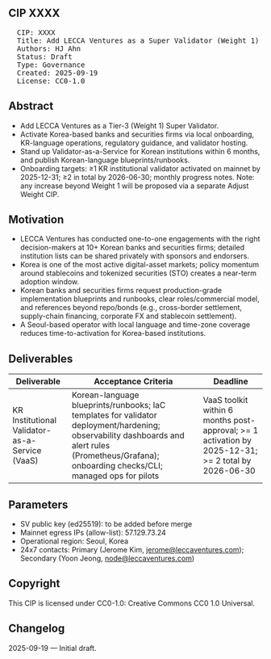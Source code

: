 ## CIP XXXX

<pre>
  CIP: XXXX
  Title: Add LECCA Ventures as a Super Validator (Weight 1)  
  Authors: HJ Ahn
  Status: Draft  
  Type: Governance  
  Created: 2025-09-19
  License: CC0-1.0
</pre>

## Abstract

* Add LECCA Ventures as a Tier-3 (Weight 1) Super Validator.
* Activate Korea-based banks and securities firms via local onboarding, KR-language operations, regulatory guidance, and validator hosting.
* Stand up Validator-as-a-Service for Korean institutions within 6 months, and publish Korean-language blueprints/runbooks.
* Onboarding targets: ≥1 KR institutional validator activated on mainnet by 2025-12-31; ≥2 in total by 2026-06-30; monthly progress notes.
Note: any increase beyond Weight 1 will be proposed via a separate Adjust Weight CIP.

## Motivation

* LECCA Ventures has conducted one-to-one engagements with the right decision-makers at 10+ Korean banks and securities firms; detailed institution lists can be shared privately with sponsors and endorsers.
* Korea is one of the most active digital-asset markets; policy momentum around stablecoins and tokenized securities (STO) creates a near-term adoption window.
* Korean banks and securities firms request production-grade implementation blueprints and runbooks, clear roles/commercial model, and references beyond repo/bonds (e.g., cross-border settlement, supply-chain financing, corporate FX and stablecoin settlement).
* A Seoul-based operator with local language and time-zone coverage reduces time-to-activation for Korea-based institutions.

## Deliverables

| Deliverable | Acceptance Criteria | Deadline |
|---|---|---|
| KR Institutional Validator-as-a-Service (VaaS) | Korean-language blueprints/runbooks; IaC templates for validator deployment/hardening; observability dashboards and alert rules (Prometheus/Grafana); onboarding checks/CLI; managed ops for pilots | VaaS toolkit within 6 months post-approval; >= 1 activation by 2025-12-31; >= 2 total by 2026-06-30 |

## Parameters

* SV public key (ed25519): to be added before merge
* Mainnet egress IPs (allow-list): 57.129.73.24
* Operational region: Seoul, Korea
* 24x7 contacts: Primary (Jerome Kim, jerome@leccaventures.com); Secondary (Yoon Jeong, node@leccaventures.com)

## Copyright

This CIP is licensed under CC0-1.0: Creative Commons CC0 1.0 Universal.

## Changelog

2025-09-19 — Initial draft.
